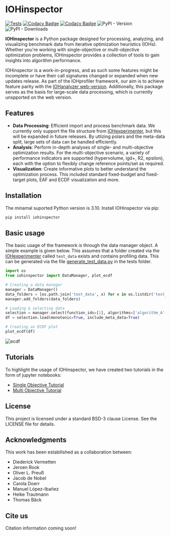 # IOHinspector

[![Tests](https://github.com/IOHprofiler/IOHinspector/actions/workflows/test.yml/badge.svg)](https://github.com/IOHprofiler/IOHinspector/actions/workflows/test.yml)
[![Codacy Badge](https://app.codacy.com/project/badge/Grade/10ed9f762ecb450ab2c4e407dcb59caf)](https://app.codacy.com/gh/IOHprofiler/IOHinspector/dashboard?utm_source=gh&utm_medium=referral&utm_content=&utm_campaign=Badge_grade)
[![Codacy Badge](https://app.codacy.com/project/badge/Coverage/10ed9f762ecb450ab2c4e407dcb59caf)](https://app.codacy.com/gh/IOHprofiler/IOHinspector/dashboard?utm_source=gh&utm_medium=referral&utm_content=&utm_campaign=Badge_coverage)
![PyPI - Version](https://img.shields.io/pypi/v/iohinspector)
![PyPI - Downloads](https://img.shields.io/pypi/dm/iohinspector)



**IOHinspector** is a Python package designed for processing, analyzing, and visualizing benchmark data from iterative optimization heuristics (IOHs). Whether you're working with single-objective or multi-objective optimization problems, IOHinspector provides a collection of tools to gain insights into algorithm performance. 

IOHinspector is a work-in-progress, and as such some features might be incomplete or have their call signatures changed or expanded when new updates release. As part of the IOHprofiler framework, our aim is to achieve feature parity with the [IOHanalyzer web-version](https://iohanalyzer.liacs.nl/). Additionally, this package serves as the basis for large-scale data processing, which is currently unspported on the web version.

## Features

- **Data Processing**: Efficient import and process benchmark data. We currently only support the file structure from [IOHexperimenter](https://github.com/IOHprofiler/IOHexperimenter), but this will be expanded in future releases. By utlizing polars and the meta-data split, large sets of data can be handled efficiently.  
- **Analysis**: Perform in-depth analyses of single- and multi-objective optimization results. For the multi-objective scenario, a variety of performance indicators are supported (hypervolume, igd+, R2, epsilon), each with the option to flexibly change reference points/set as required. 
- **Visualization**: Create informative plots to better understand the optimization process. This included standard fixed-budget and fixed-target plots, EAF and ECDF visualization and more. 

## Installation

The minamal suported Python version is 3.10. Install IOHinspector via pip:

```bash
pip install iohinspector
```

## Basic usage
The basic usage of the framework is through the data manager object. A simple example is given below. This assumes that a folder created via the [IOHexperimenter](https://github.com/IOHprofiler/IOHexperimenter) called `test_data` exists and contains profiling data. This can be generated via the file [generate_test_data.py](tests%20generate_test_data.py) in the tests folder.

```python
import os
from iohinspector import DataManager, plot_ecdf

# Creating a data manager
manager = DataManager()
data_folders = [os.path.join('test_data', x) for x in os.listdir('test_data')]
manager.add_folders(data_folders)

# Loading & selecting data 
selection = manager.select(function_ids=[1], algorithms=['algorithm_A', 'algorithm_B'])
df = selection.load(monotonic=True, include_meta_data=True)

# Creating an ECDF plot
plot_ecdf(df)
```

![ecdf](image.png)

## Tutorials

To highlight the usage of IOHinspector, we have created two tutorials in the form of jupyter notebooks:
* [Single Objective Tutorial](examples/SO_Examples.ipynb)
* [Multi Objective Tutorial](examples/MO_Examples.ipynb)

## License

This project is licensed under a standard BSD-3 clause License. See the LICENSE file for details.

## Acknowledgments

This work has been estabilished as a collaboration between:
* Diederick Vermetten 
* Jeroen Rook
* Oliver L. Preuß
* Jacob de Nobel
* Carola Doerr
* Manuel López-Ibañez
* Heike Trautmann
* Thomas Bäck

## Cite us

Citation information coming soon!
